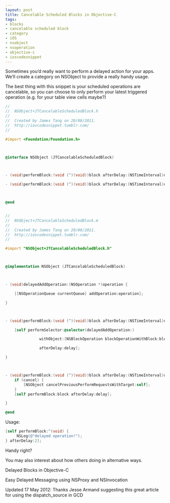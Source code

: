 ```yaml
---
layout: post
title: Cancelable Scheduled Blocks in Objective-C
tags:
- blocks
- cancelable scheduled block
- category
- iOS
- nsobject
- nsoperation
- objective-c
- ioscodesnippet
---
```

Sometimes you’d really want to perform a delayed action for your apps. We’ll create a category on NSObject to provide a really handy usage.

The best thing with this snippet is your scheduled operations are cancelable, so you can choose to only perform your latest triggered operation (e.g. for your table view cells maybe?)

``` objective-c
//
//  NSObject+JTCancelableScheduledBlock.h
//
//  Created by James Tang on 20/08/2011.
//  http://ioscodesnippet.tumblr.com/
//

#import <Foundation/Foundation.h>



@interface NSObject (JTCancelableScheduledBlock)



- (void)performBlock:(void (^)(void))block afterDelay:(NSTimeInterval)delay;

- (void)performBlock:(void (^)(void))block afterDelay:(NSTimeInterval)delay cancelPreviousRequest:(BOOL)cancel;



@end


//
//  NSObject+JTCancelableScheduledBlock.m
//
//  Created by James Tang on 20/08/2011.
//  http://ioscodesnippet.tumblr.com/
//

#import "NSObject+JTCancelableScheduledBlock.h"



@implementation NSObject (JTCancelableScheduledBlock)



- (void)delayedAddOperation:(NSOperation *)operation {

    [[NSOperationQueue currentQueue] addOperation:operation];

}



- (void)performBlock:(void (^)(void))block afterDelay:(NSTimeInterval)delay {

    [self performSelector:@selector(delayedAddOperation:)

               withObject:[NSBlockOperation blockOperationWithBlock:block]

               afterDelay:delay];

}



- (void)performBlock:(void (^)(void))block afterDelay:(NSTimeInterval)delay cancelPreviousRequest:(BOOL)cancel {
    if (cancel) {
        [NSObject cancelPreviousPerformRequestsWithTarget:self];
    }
    [self performBlock:block afterDelay:delay];

}

@end
```



Usage:

``` objective-c
[self performBlock:^(void) {
     NSLog(@"delayed operation!");
} afterDelay:2];
```


Handy right?



You may also interest about how others doing in alternative ways.

Delayed Blocks in Objective-C

Easy Delayed Messaging using NSProxy and NSInvocation

Updated 17 May 2012: Thanks Jesse Armand ‏suggesting this great article for using the dispatch_source in GCD

